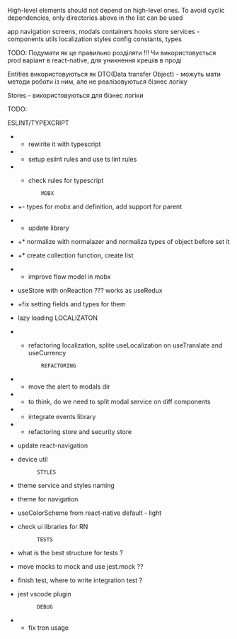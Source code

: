 

High-level elements should not depend on high-level ones. To avoid cyclic dependencies, only directories above in the list can be used

app
navigation
screens, modals
containers
hooks
store
services - components
utils
localization
styles
config
constants, types

TODO: Подумати як це правильно розділяти !!!
Чи використовується prod варіант в react-native, для уникнення крешів в проді

Entities використовуються як DTO(Data transfer Object) - можуть мати методи роботи із ним, але не реалізовуються бізнес логіку

Stores - використовуються для бізнес логіки

TODO:

ESLINT/TYPEXCRIPT
- + rewirite it with typescript
- + setup eslint rules and use ts lint rules
- + check rules for typescript
  
  
            MOBX
- +- types for mobx and definition, add support for parent
- + update library
- +* normalize with normalazer and normaliza types of object before set it
- +* create collection function, create list
- + improve flow model in mobx
- useStore with onReaction ??? works as useRedux 
- +fix setting fields and types for them
- lazy loading
            LOCALIZATON
- + refactoring localization, splite useLocalization on useTranslate and useCurrency

            REFACTORING
- + move the alert to modals dir
- + to think, do we need to split modal service on diff components
- + integrate events library
- + refactoring store and security store
- update react-navigation
- device util

            STYLES
- theme service and styles naming
- theme for navigation
- useColorScheme from react-native default - light
- check ui libraries for RN
  
            TESTS
- what is the best structure for tests ?
- move mocks to mock and use jest.mock ??
- finish test, where to write integration test ?
- jest vscode plugin

            DEBUG
- + fix tron usage